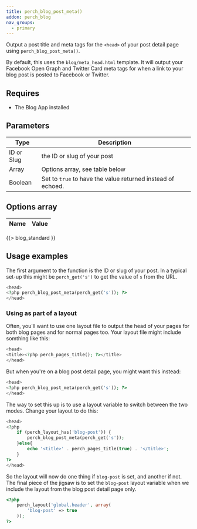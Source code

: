 ```yaml
---
title: perch_blog_post_meta()
addon: perch_blog
nav_groups:
  - primary
---
```


Output a post title and meta tags for the `<head>` of your post detail page using `perch_blog_post_meta()`.

By default, this uses the `blog/meta_head.html` template. It will output your Facebook Open Graph and Twitter Card meta tags for when a link to your blog post is posted to Facebook or Twitter.

## Requires

- The Blog App installed

## Parameters

| Type | Description |
|-|-|
| ID or Slug | the ID or slug of your post |
| Array   | Options array, see table below |
| Boolean | Set to `true` to have the value returned instead of echoed. |


## Options array

|Name|Value|
|-|-|
{{> blog_standard }}

## Usage examples

The first argument to the function is the ID or slug of your post. In a typical set-up this might be `perch_get('s')` to get the value of `s` from the URL.

```php
<head>
<?php perch_blog_post_meta(perch_get('s')); ?>
</head>
```

### Using as part of a layout

Often, you'll want to use one layout file to output the head of your pages for both blog pages and for normal pages too. Your layout file might include somthing like this:

```php
<head>
<title><?php perch_pages_title(); ?></title>
</head>
```

But when you're on a blog post detail page, you might want this instead:

```php
<head>
<?php perch_blog_post_meta(perch_get('s')); ?>
</head>
```

The way to set this up is to use a layout variable to switch between the two modes. Change your layout to do this:

```php
<head>
<?php
	if (perch_layout_has('blog-post')) {
		perch_blog_post_meta(perch_get('s'));
	}else{
		echo '<title>' . perch_pages_title(true) . '</title>';
	}
?>
</head>
```

So the layout will now do one thing if `blog-post` is set, and another if not. The final piece of the jigsaw is to set the `blog-post` layout variable when we include the layout from the blog post detail page only.

```php
<?php
	perch_layout('global.header', array(
	    'blog-post' => true
	));
?>
```
